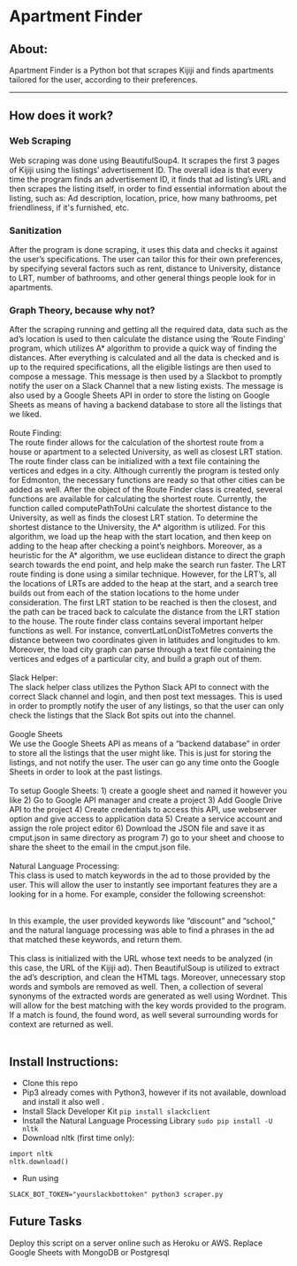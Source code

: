 # Apartment Finder

## About:
Apartment Finder is a Python bot that scrapes Kijiji and finds apartments tailored for the user, according to their preferences.

---
## How does it work?
### Web Scraping
Web scraping was done using BeautifulSoup4. It scrapes the first 3 pages of Kijiji using the listings’ advertisement ID. The overall idea is that every time the program finds an advertisement ID, it finds that ad listing’s URL and then scrapes the listing itself, in order to find essential information about the listing, such as: Ad description, location, price, how many bathrooms, pet friendliness, if it's furnished, etc. 

### Sanitization
After the program is done scraping, it uses this data and checks it against the user’s specifications. The user can tailor this for their own preferences, by specifying several factors such as rent, distance to University, distance to LRT, number of bathrooms, and other general things people look for in apartments. 

### Graph Theory, because why not?
After the scraping running and getting all the required data, data such as the ad’s location is used to then calculate the distance using the ‘Route Finding’ program, which utilizes A* algorithm to provide a quick way of finding the distances. After everything is calculated and all the data is checked and is up to the required specifications, all the eligible listings are then used to compose a message. This message is then used by a Slackbot to promptly notify the user on a Slack Channel that a new listing exists. The message is also used by a Google Sheets API in order to store the listing on Google Sheets as means of having a backend database to store all the listings that we liked.<br/><br/>
Route Finding:<br/>
The route finder allows for the calculation of the shortest route from a house or apartment to a selected University, as well as closest LRT station. The route finder class can be initialized with a text file containing the vertices and edges in a city. Although currently the program is tested only for Edmonton, the necessary functions are ready so that other cities can be added as well. After the object of the Route Finder class is created, several functions are available for calculating the shortest route. Currently, the function called computePathToUni calculate the shortest distance to the University, as well as finds the closest LRT station.
To determine the shortest distance to the University, the A* algorithm is utilized. For this algorithm, we load up the heap with the start location, and then keep on adding to the heap after checking a point’s neighbors. Moreover, as a heuristic for the A* algorithm, we use euclidean distance to direct the graph search towards the end point, and help make the search run faster. The LRT route finding is done using a similar technique. However, for the LRT’s, all the locations of LRTs are added to the heap at the start, and a search tree builds out from each of the station locations to the home under consideration. The first LRT station to be reached is then the closest, and the path can be traced back to calculate the distance from the LRT station to the house. 
The route finder class contains several important helper functions as well. For instance, convertLatLonDistToMetres converts the distance between two coordinates given in latitudes and longitudes to km. Moreover, the load city graph can parse through a text file containing the vertices and edges of a particular city, and build a graph out of them.<br/>  
Slack Helper:<br/>
The slack helper class utilizes the Python Slack API to connect with the correct Slack channel and login, and then post text messages. This is used in order to promptly notify the user of any listings, so that the user can only check the listings that the Slack Bot spits out into the channel. <br/><br/>
Google Sheets<br/>
We use the Google Sheets API as means of a “backend database” in order to store all the listings that the user might like. This is just for storing the listings, and not notify the user. The user can go any time onto the Google Sheets in order to look at the past listings.<br/><br/>
To setup Google Sheets: 1) create a google sheet and named it however you like 2) Go to Google API manager and create a project 3) Add Google Drive API to the project 4) Create credentials to access this API, use webserver option and give access to application data 5) Create a service account and assign the role project editor 6) Download the JSON file and save it as cmput.json in same directory as program 7) go to your sheet and choose to share the sheet to the email in the cmput.json file. <br/><br/>
Natural Language Processing: <br/>
This class is used to match keywords in the ad to those provided by the user. This will allow the user to instantly see important features they are a looking for in a home. For example, consider the following screenshot: <br/><br/>

In this example, the user provided keywords like “discount” and “school,” and the natural language processing was able to find a phrases in the ad that matched these keywords, and return them. <br/><br/>
This class is initialized with the URL whose text needs to be analyzed (in this case, the URL of the Kijiji ad). Then BeautifulSoup is utilized to extract the ad’s description, and clean the HTML tags. Moreover, unnecessary stop words and symbols are removed as well. Then, a collection of several synonyms of the extracted words are generated as well using Wordnet. This will allow for the best matching with the key words provided to the program. If a match is found, the found word, as well several surrounding words for context are returned as well. <br/><br/>

## Install Instructions:
+ Clone this repo
+ Pip3 already comes with Python3, however if its not available, download and install it also well . <br/>
+ Install Slack Developer Kit 
``` pip install slackclient ```
+ Install the Natural Language Processing Library
``` sudo pip install -U nltk ```
+ Download nltk (first time only): 

```python3 
import nltk
nltk.download() 
```
+ Run using 

```SLACK_BOT_TOKEN="yourslackbottoken" python3 scraper.py``` 

## Future Tasks
Deploy this script on a server online such as Heroku or AWS. 
Replace Google Sheets with MongoDB or Postgresql
